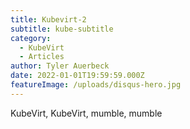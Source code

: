 ```yaml
---
title: Kubevirt-2
subtitle: kube-subtitle
category:
  - KubeVirt
  - Articles
author: Tyler Auerbeck 
date: 2022-01-01T19:59:59.000Z
featureImage: /uploads/disqus-hero.jpg
---
```

KubeVirt, KubeVirt, mumble, mumble